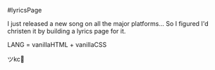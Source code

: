 #lyricsPage

I just released a new song on all the major platforms...
So I figured I'd christen it by building a lyrics page for it.


LANG = vanillaHTML + vanillaCSS

ツkc💭